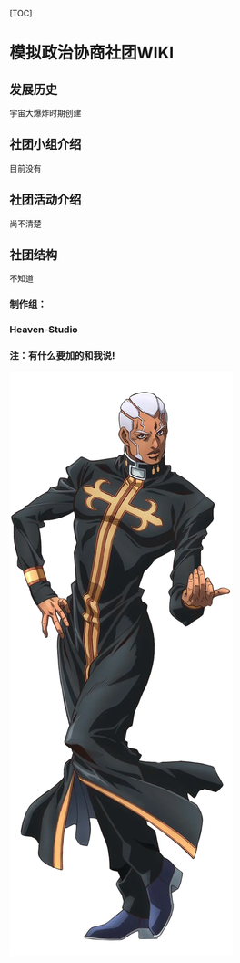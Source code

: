 [TOC]

<link rel="stylesheet" href="./purple.css">

# 模拟政治协商社团WIKI

## 发展历史

宇宙大爆炸时期创建

## 社团小组介绍

目前没有

## 社团活动介绍

尚不清楚

## 社团结构

不知道

### 制作组：

### Heaven-Studio

### 注：有什么要加的和我说!

<img src="./img/普奇神父.png" alt="图片描述" class="responsive-img">